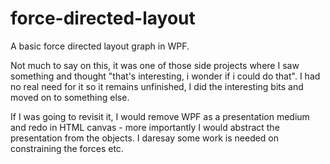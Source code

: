 # force-directed-layout
A basic force directed layout graph in WPF.

Not much to say on this, it was one of those side projects where I saw something and thought "that's interesting, i wonder if i could do that". I had no real need for it so it remains unfinished, I did the interesting bits and moved on to something else.

If I was going to revisit it, I would remove WPF as a presentation medium and redo in HTML canvas - more importantly I would abstract the presentation from the objects. I daresay some work is needed on constraining the forces etc.
